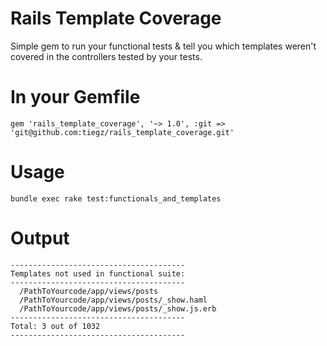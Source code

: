 Rails Template Coverage
=======================

Simple gem to run your functional tests & tell you which templates weren't
covered in the controllers tested by your tests.

In your Gemfile
===============

    gem 'rails_template_coverage', '~> 1.0', :git => 'git@github.com:tiegz/rails_template_coverage.git'

Usage
=====

    bundle exec rake test:functionals_and_templates

Output
======

    ---------------------------------------
    Templates not used in functional suite:
    ---------------------------------------
      /PathToYourcode/app/views/posts
      /PathToYourcode/app/views/posts/_show.haml
      /PathToYourcode/app/views/posts/_show.js.erb
    ---------------------------------------
    Total: 3 out of 1032
    ---------------------------------------
